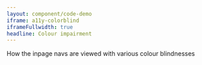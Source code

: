 ```yaml
---
layout: component/code-demo
iframe: a11y-colorblind
iframeFullwidth: true
headline: Colour impairment
---
```


How the inpage navs are viewed with various colour blindnesses
